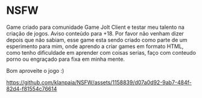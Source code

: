 # NSFW
Game criado para comunidade Game Jolt Client e testar meu talento na criação de jogos. Aviso conteúdo para +18. Por favor não venham dizer depois que não sabiam, esse game esta sendo criado como parte de um esperimento para mim, onde aprendo a criar games em formato HTML, como tenho dificuldade em aprender com coisas serias, faço com conteudo porno ou engraçado para fixa em minha mente. 

Bom aproveite o jogo :)

https://github.com/klanpaia/NSFW/assets/1158839/d07a0d92-9ab7-484f-82d4-f81554c76614

 
